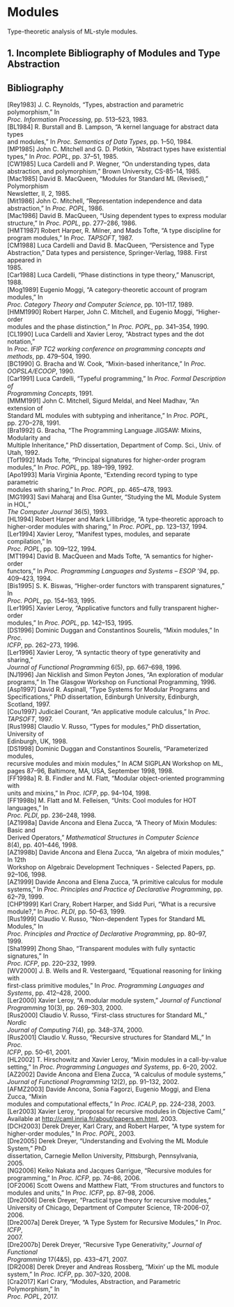 # Modules

Type-theoretic analysis of ML-style modules.

## 1. Incomplete Bibliography of Modules and Type Abstraction


## Bibliography

\[Rey1983\]  J. C. Reynolds, “Types, abstraction and parametric polymorphism,” In    
             _Proc. Information Processing_, pp. 513–523, 1983.                      
\[BL1984\]   R. Burstall and B. Lampson, “A kernel language for abstract data types  
             and modules,” In _Proc. Semantics of Data Types_, pp. 1–50, 1984.       
\[MP1985\]   John C. Mitchell and G. D. Plotkin, “Abstract types have existential    
             types,” In _Proc. POPL_, pp. 37–51, 1985.                               
\[CW1985\]   Luca Cardelli and P. Wegner, “On understanding types, data abstraction, 
             and polymorphism,” Brown University, CS-85-14, 1985.                    
\[Mac1985\]  David B. MacQueen, “Modules for Standard ML \(Revised\),” Polymorphism  
             Newsletter, II, 2, 1985.                                                
\[Mit1986\]  John C. Mitchell, “Representation independence and data abstraction,” In
             _Proc. POPL_, 1986.                                                     
\[Mac1986\]  David B. MacQueen, “Using dependent types to express modular structure,”
             In _Proc. POPL_, pp. 277–286, 1986.                                     
\[HMT1987\]  Robert Harper, R. Milner, and Mads Tofte, “A type discipline for program
             modules,” In _Proc. TAPSOFT_, 1987.                                     
\[CM1988\]   Luca Cardelli and David B. MacQueen, “Persistence and Type Abstraction,”
             Data types and persistence, Springer-Verlag, 1988. First appeared in    
             1985.                                                                   
\[Car1988\]  Luca Cardelli, “Phase distinctions in type theory,” Manuscript, 1988.   
\[Mog1989\]  Eugenio Moggi, “A category-theoretic account of program modules,” In    
             _Proc. Category Theory and Computer Science_, pp. 101–117, 1989.        
\[HMM1990\]  Robert Harper, John C. Mitchell, and Eugenio Moggi, “Higher-order       
             modules and the phase distinction,” In _Proc. POPL_, pp. 341–354, 1990. 
\[CL1990\]   Luca Cardelli and Xavier Leroy, “Abstract types and the dot notation,”  
             In _Proc. IFIP TC2 working conference on programming concepts and       
             methods_, pp. 479–504, 1990.                                            
\[BC1990\]   G. Bracha and W. Cook, “Mixin-based inheritance,” In _Proc.             
             OOPSLA/ECOOP_, 1990.                                                    
\[Car1991\]  Luca Cardelli, “Typeful programming,” In _Proc. Formal Description of   
             Programming Concepts_, 1991.                                            
\[MMM1991\]  John C. Mitchell, Sigurd Meldal, and Neel Madhav, “An extension of      
             Standard ML modules with subtyping and inheritance,” In _Proc. POPL_,   
             pp. 270–278, 1991.                                                      
\[Bra1992\]  G. Bracha, “The Programming Language JIGSAW: Mixins, Modularity and     
             Multiple Inheritance,” PhD dissertation, Department of Comp. Sci., Univ.
             of Utah, 1992.                                                          
\[Tof1992\]  Mads Tofte, “Principal signatures for higher-order program modules,” In 
             _Proc. POPL_, pp. 189–199, 1992.                                        
\[Apo1993\]  María Virginia Aponte, “Extending record typing to type parametric      
             modules with sharing,” In _Proc. POPL_, pp. 465–478, 1993.              
\[MG1993\]   Savi Maharaj and Elsa Gunter, “Studying the ML Module System in HOL,”   
             _The Computer Journal_ 36\(5\), 1993.                                   
\[HL1994\]   Robert Harper and Mark Lillibridge, “A type-theoretic approach to       
             higher-order modules with sharing,” In _Proc. POPL_, pp. 123–137, 1994. 
\[Ler1994\]  Xavier Leroy, “Manifest types, modules, and separate compilation,” In   
             _Proc. POPL_, pp. 109–122, 1994.                                        
\[MT1994\]   David B. MacQueen and Mads Tofte, “A semantics for higher-order         
             functors,” In _Proc. Programming Languages and Systems – ESOP ’94_, pp. 
             409–423, 1994.                                                          
\[Bis1995\]  S. K. Biswas, “Higher-order functors with transparent signatures,” In   
             _Proc. POPL_, pp. 154–163, 1995.                                        
\[Ler1995\]  Xavier Leroy, “Applicative functors and fully transparent higher-order  
             modules,” In _Proc. POPL_, pp. 142–153, 1995.                           
\[DS1996\]   Dominic Duggan and Constantinos Sourelis, “Mixin modules,” In _Proc.    
             ICFP_, pp. 262–273, 1996.                                               
\[Ler1996\]  Xavier Leroy, “A syntactic theory of type generativity and sharing,”    
             _Journal of Functional Programming_ 6\(5\), pp. 667–698, 1996.          
\[NJ1996\]   Jan Nicklish and Simon Peyton Jones, “An exploration of modular         
             programs,” In The Glasgow Workshop on Functional Programming, 1996.     
\[Asp1997\]  David R. Aspinall, “Type Systems for Modular Programs and               
             Specifications,” PhD dissertation, Edinburgh University, Edinburgh,     
             Scotland, 1997.                                                         
\[Cou1997\]  Judicäel Courant, “An applicative module calculus,” In _Proc. TAPSOFT_, 
             1997.                                                                   
\[Rus1998\]  Claudio V. Russo, “Types for modules,” PhD dissertation, University of  
             Edinburgh, UK, 1998.                                                    
\[DS1998\]   Dominic Duggan and Constantinos Sourelis, “Parameterized modules,       
             recursive modules and mixin modules,” In ACM SIGPLAN Workshop on ML,    
             pages 87–96, Baltimore, MA, USA, September 1998, 1998.                  
\[FF1998a\]  R. B. Findler and M. Flatt, “Modular object-oriented programming with   
             units and mixins,” In _Proc. ICFP_, pp. 94–104, 1998.                   
\[FF1998b\]  M. Flatt and M. Felleisen, “Units: Cool modules for HOT languages,” In  
             _Proc. PLDI_, pp. 236–248, 1998.                                        
\[AZ1998a\]  Davide Ancona and Elena Zucca, “A Theory of Mixin Modules: Basic and    
             Derived Operators,” _Mathematical Structures in Computer Science_       
             8\(4\), pp. 401–446, 1998.                                              
\[AZ1998b\]  Davide Ancona and Elena Zucca, “An algebra of mixin modules,” In 12th   
             Workshop on Algebraic Development Techniques - Selected Papers, pp.     
             92–106, 1998.                                                           
\[AZ1999\]   Davide Ancona and Elena Zucca, “A primitive calculus for module         
             systems,” In _Proc. Principles and Practice of Declarative Programming_,
             pp. 62–79, 1999.                                                        
\[CHP1999\]  Karl Crary, Robert Harper, and Sidd Puri, “What is a recursive module?,”
             In _Proc. PLDI_, pp. 50–63, 1999.                                       
\[Rus1999\]  Claudio V. Russo, “Non-dependent Types for Standard ML Modules,” In     
             _Proc. Principles and Practice of Declarative Programming_, pp. 80–97,  
             1999.                                                                   
\[Sha1999\]  Zhong Shao, “Transparent modules with fully syntactic signatures,” In   
             _Proc. ICFP_, pp. 220–232, 1999.                                        
\[WV2000\]   J. B. Wells and R. Vestergaard, “Equational reasoning for linking with  
             first-class primitive modules,” In _Proc. Programming Languages and     
             Systems_, pp. 412–428, 2000.                                            
\[Ler2000\]  Xavier Leroy, “A modular module system,” _Journal of Functional         
             Programming_ 10\(3\), pp. 269–303, 2000.                                
\[Rus2000\]  Claudio V. Russo, “First-class structures for Standard ML,” _Nordic     
             Journal of Computing_ 7\(4\), pp. 348–374, 2000.                        
\[Rus2001\]  Claudio V. Russo, “Recursive structures for Standard ML,” In _Proc.     
             ICFP_, pp. 50–61, 2001.                                                 
\[HL2002\]   T. Hirschowitz and Xavier Leroy, “Mixin modules in a call-by-value      
             setting,” In _Proc. Programming Languages and Systems_, pp. 6–20, 2002. 
\[AZ2002\]   Davide Ancona and Elena Zucca, “A calculus of module systems,” _Journal 
             of Functional Programming_ 12\(2\), pp. 91–132, 2002.                   
\[AFMZ2003\] Davide Ancona, Sonia Fagorzi, Eugenio Moggi, and Elena Zucca, “Mixin    
             modules and computational effects,” In _Proc. ICALP_, pp. 224–238, 2003.
\[Ler2003\]  Xavier Leroy, “proposal for recursive modules in Objective Caml,”       
             Available at http://caml.inria.fr/about/papers.en.html, 2003.           
\[DCH2003\]  Derek Dreyer, Karl Crary, and Robert Harper, “A type system for         
             higher-order modules,” In _Proc. POPL_, 2003.                           
\[Dre2005\]  Derek Dreyer, “Understanding and Evolving the ML Module System,” PhD    
             dissertation, Carnegie Mellon University, Pittsburgh, Pennsylvania,     
             2005.                                                                   
\[NG2006\]   Keiko Nakata and Jacques Garrigue, “Recursive modules for programming,” 
             In _Proc. ICFP_, pp. 74–86, 2006.                                       
\[OF2006\]   Scott Owens and Matthew Flatt, “From structures and functors to modules 
             and units,” In _Proc. ICFP_, pp. 87–98, 2006.                           
\[Dre2006\]  Derek Dreyer, “Practical type theory for recursive modules,” University 
             of Chicago, Department of Computer Science, TR-2006-07, 2006.           
\[Dre2007a\] Derek Dreyer, “A Type System for Recursive Modules,” In _Proc. ICFP_,   
             2007.                                                                   
\[Dre2007b\] Derek Dreyer, “Recursive Type Generativity,” _Journal of Functional     
             Programming_ 17\(4&5\), pp. 433–471, 2007.                              
\[DR2008\]   Derek Dreyer and Andreas Rossberg, “Mixin’ up the ML module system,” In 
             _Proc. ICFP_, pp. 307–320, 2008.                                        
\[Cra2017\]  Karl Crary, “Modules, Abstraction, and Parametric Polymorphism,” In     
             _Proc. POPL_, 2017.                                                     
